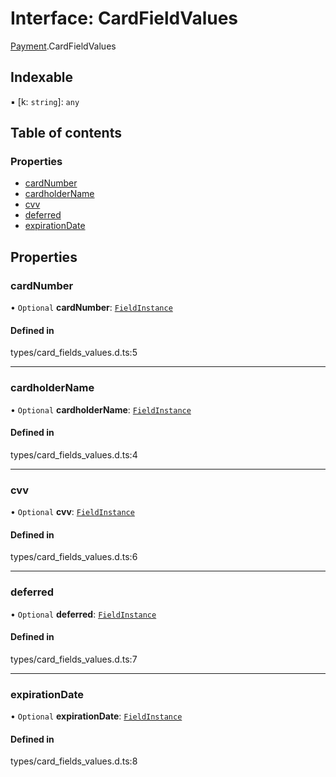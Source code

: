 # Interface: CardFieldValues

[Payment](../wiki/Payment).CardFieldValues

## Indexable

▪ [k: `string`]: `any`

## Table of contents

### Properties

- [cardNumber](../wiki/Payment.CardFieldValues#cardnumber)
- [cardholderName](../wiki/Payment.CardFieldValues#cardholdername)
- [cvv](../wiki/Payment.CardFieldValues#cvv)
- [deferred](../wiki/Payment.CardFieldValues#deferred)
- [expirationDate](../wiki/Payment.CardFieldValues#expirationdate)

## Properties

### cardNumber

• `Optional` **cardNumber**: [`FieldInstance`](../wiki/Payment.FieldInstance)

#### Defined in

types/card_fields_values.d.ts:5

___

### cardholderName

• `Optional` **cardholderName**: [`FieldInstance`](../wiki/Payment.FieldInstance)

#### Defined in

types/card_fields_values.d.ts:4

___

### cvv

• `Optional` **cvv**: [`FieldInstance`](../wiki/Payment.FieldInstance)

#### Defined in

types/card_fields_values.d.ts:6

___

### deferred

• `Optional` **deferred**: [`FieldInstance`](../wiki/Payment.FieldInstance)

#### Defined in

types/card_fields_values.d.ts:7

___

### expirationDate

• `Optional` **expirationDate**: [`FieldInstance`](../wiki/Payment.FieldInstance)

#### Defined in

types/card_fields_values.d.ts:8
